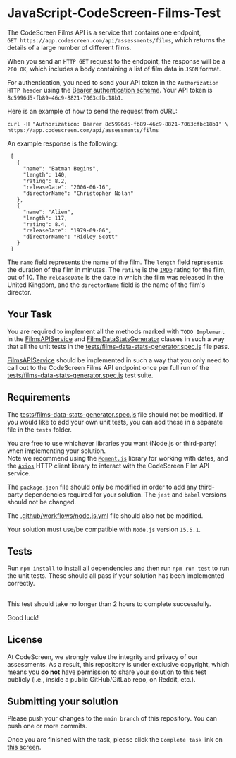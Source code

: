 # JavaScript-CodeScreen-Films-Test

The CodeScreen Films API is a service that contains one endpoint,<br/>
`GET https://app.codescreen.com/api/assessments/films`, which returns the details of a large number of different films.

When you send an `HTTP GET` request to the endpoint, the response will be a `200 OK`, which includes a body containing a list of film data in `JSON` format. 
<br>

For authentication, you need to send your API token in the `Authorization HTTP header` using the [Bearer authentication scheme](https://tools.ietf.org/html/draft-ietf-oauth-v2-bearer-20#section-2.1). Your API token is `8c5996d5-fb89-46c9-8821-7063cfbc18b1`.

Here is an example of how to send the request from cURL:

    curl -H "Authorization: Bearer 8c5996d5-fb89-46c9-8821-7063cfbc18b1" \
    https://app.codescreen.com/api/assessments/films
    
An example response is the following:

     [
       {
         "name": "Batman Begins",
         "length": 140,
         "rating": 8.2,
         "releaseDate": "2006-06-16",
         "directorName": "Christopher Nolan"
       },
       {
         "name": "Alien",
         "length": 117,
         "rating": 8.4,
         "releaseDate": "1979-09-06",
         "directorName": "Ridley Scott"
       }
     ]


The `name` field represents the name of the film. The `length` field represents the duration of the film in minutes. The `rating` is the <a href="https://www.imdb.com/" target="_blank">`IMDb`</a> rating for the film, out of 10.
The `releaseDate` is the date in which the film was released in the United Kingdom, and the `directorName` field is the name of the film's director.

## Your Task

You are required to implement all the methods marked with `TODO Implement` in the [FilmsAPIService](films-api-service.js) and [FilmsDataStatsGenerator](films-data-stats-generator.js) classes in such a way that
all the unit tests in the [tests/films-data-stats-generator.spec.js](tests/films-data-stats-generator.spec.js) file pass.

[FilmsAPIService](films-api-service.js) should be implemented in such a way that you only need to call out to the CodeScreen Films API
endpoint once per full run of the [tests/films-data-stats-generator.spec.js](tests/films-data-stats-generator.spec.js) test suite.

## Requirements

The [tests/films-data-stats-generator.spec.js](tests/films-data-stats-generator.spec.js) file should not be modified. If you would like to add your own unit tests, you
can add these in a separate file in the `tests` folder.

You are free to use whichever libraries you want (Node.js or third-party) when implementing your solution. </br>
Note we recommend using the <a href="https://momentjs.com/" target="_blank">`Moment.js`</a> library for working with dates, and the <a href="https://www.npmjs.com/package/axios" target="_blank">`Axios`</a> HTTP client library to interact with the CodeScreen Film API service.

The `package.json` file should only be modified in order to add any third-party dependencies required for your solution. The `jest` and `babel` versions should not be changed.

The [.github/workflows/node.js.yml](.github/workflows/node.js.yml) file should also not be modified.

Your solution must use/be compatible with `Node.js` version `15.5.1`.

## Tests
Run `npm install` to install all dependencies and then run `npm run test` to run the unit tests. These should all pass if your solution has been implemented correctly.

##

This test should take no longer than 2 hours to complete successfully.

Good luck!


## License

At CodeScreen, we strongly value the integrity and privacy of our assessments. As a result, this repository is under exclusive copyright, which means you **do not** have permission to share your solution to this test publicly (i.e., inside a public GitHub/GitLab repo, on Reddit, etc.). <br>

## Submitting your solution

Please push your changes to the `main branch` of this repository. You can push one or more commits. <br>

Once you are finished with the task, please click the `Complete task` link on <a href="https://app.codescreen.com/candidate/cc9b7e78-828e-4d4b-b90a-0655d2c65e59" target="_blank">this screen</a>.